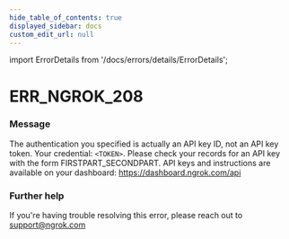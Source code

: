 ```yaml
---
hide_table_of_contents: true
displayed_sidebar: docs
custom_edit_url: null
---
```


import ErrorDetails from '/docs/errors/details/ErrorDetails';

# ERR_NGROK_208

### Message
The authentication you specified is actually an API key ID, not an API key token. Your credential: `<TOKEN>`. Please check your records for an API key with the form FIRSTPART_SECONDPART. API keys and instructions are available on your dashboard: https://dashboard.ngrok.com/api

### Further help
If you're having trouble resolving this error, please reach out to [support@ngrok.com](mailto:support@ngrok.com?subject=Help%20with%20ERR_NGROK_208)

<ErrorDetails error='err_ngrok_208' />

